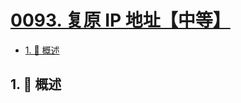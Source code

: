 # [0093. 复原 IP 地址【中等】](https://github.com/Tdahuyou/TNotes.leetcode/tree/main/notes/0093.%20%E5%A4%8D%E5%8E%9F%20IP%20%E5%9C%B0%E5%9D%80%E3%80%90%E4%B8%AD%E7%AD%89%E3%80%91)

<!-- region:toc -->

- [1. 📝 概述](#1--概述)

<!-- endregion:toc -->

## 1. 📝 概述
